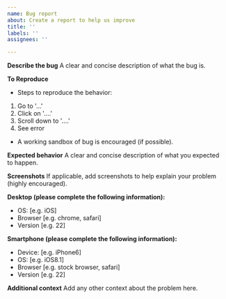 ```yaml
---
name: Bug report
about: Create a report to help us improve
title: ''
labels: ''
assignees: ''

---
```


**Describe the bug**
A clear and concise description of what the bug is.

**To Reproduce**
* Steps to reproduce the behavior:
1. Go to '...'
2. Click on '....'
3. Scroll down to '....'
4. See error

* A working sandbox of bug is encouraged (if possible).

**Expected behavior**
A clear and concise description of what you expected to happen.

**Screenshots**
If applicable, add screenshots to help explain your problem (highly encouraged). 

**Desktop (please complete the following information):**
 - OS: [e.g. iOS]
 - Browser [e.g. chrome, safari]
 - Version [e.g. 22]

**Smartphone (please complete the following information):**
 - Device: [e.g. iPhone6]
 - OS: [e.g. iOS8.1]
 - Browser [e.g. stock browser, safari]
 - Version [e.g. 22]

**Additional context**
Add any other context about the problem here.
